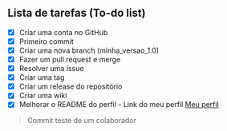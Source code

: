 ## Lista de tarefas (To-do list)

- [x] Criar uma conta no GitHub
- [x] Primeiro commit
- [x] Criar uma nova branch (minha_versao_1.0)
- [x] Fazer um pull request e merge
- [x] Resolver uma issue
- [x] Criar uma tag
- [x] Criar um release do repositório
- [x] Criar uma wiki
- [x] Melhorar o README do perfil - Link do meu perfil [Meu perfil](https://github.com/mathsant-js)

> Commit teste de um colaborador

